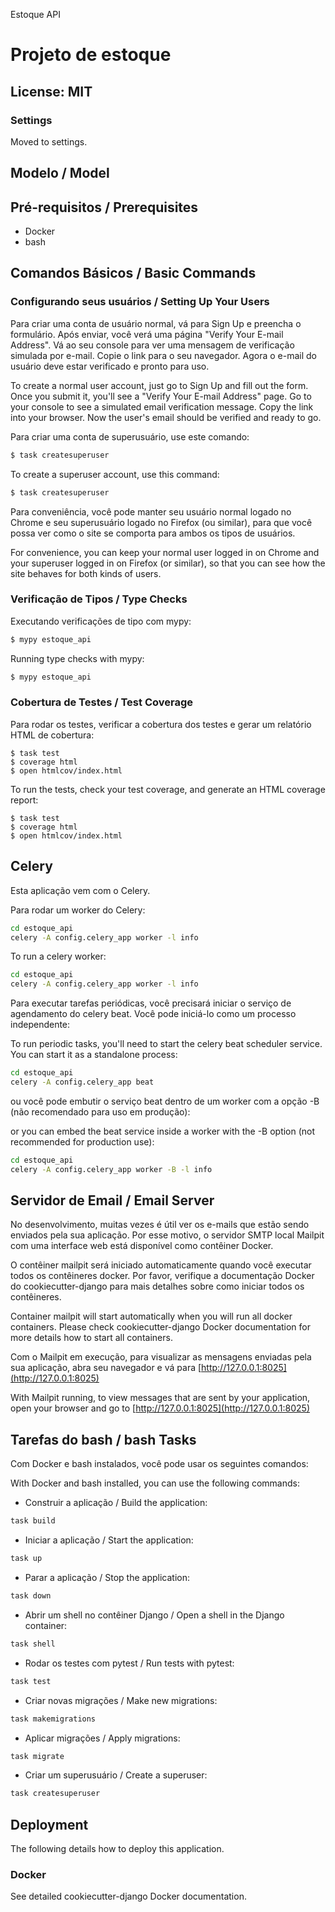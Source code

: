 Estoque API
# Projeto de estoque

## License: MIT

### Settings
Moved to settings.

## Modelo / Model

## Pré-requisitos / Prerequisites
- Docker
- bash

## Comandos Básicos / Basic Commands

### Configurando seus usuários / Setting Up Your Users
Para criar uma conta de usuário normal, vá para Sign Up e preencha o formulário. Após enviar, você verá uma página "Verify Your E-mail Address". Vá ao seu console para ver uma mensagem de verificação simulada por e-mail. Copie o link para o seu navegador. Agora o e-mail do usuário deve estar verificado e pronto para uso.

To create a normal user account, just go to Sign Up and fill out the form. Once you submit it, you'll see a "Verify Your E-mail Address" page. Go to your console to see a simulated email verification message. Copy the link into your browser. Now the user's email should be verified and ready to go.

Para criar uma conta de superusuário, use este comando:

```bash
$ task createsuperuser
```

To create a superuser account, use this command:

```bash
$ task createsuperuser
```

Para conveniência, você pode manter seu usuário normal logado no Chrome e seu superusuário logado no Firefox (ou similar), para que você possa ver como o site se comporta para ambos os tipos de usuários.

For convenience, you can keep your normal user logged in on Chrome and your superuser logged in on Firefox (or similar), so that you can see how the site behaves for both kinds of users.

### Verificação de Tipos / Type Checks
Executando verificações de tipo com mypy:

```bash
$ mypy estoque_api
```

Running type checks with mypy:

```bash
$ mypy estoque_api
```

### Cobertura de Testes / Test Coverage
Para rodar os testes, verificar a cobertura dos testes e gerar um relatório HTML de cobertura:

```shell
$ task test
$ coverage html
$ open htmlcov/index.html
```

To run the tests, check your test coverage, and generate an HTML coverage report:

```shell
$ task test
$ coverage html
$ open htmlcov/index.html
```

## Celery
Esta aplicação vem com o Celery.

Para rodar um worker do Celery:

```bash
cd estoque_api
celery -A config.celery_app worker -l info
```

To run a celery worker:

```bash
cd estoque_api
celery -A config.celery_app worker -l info
```

Para executar tarefas periódicas, você precisará iniciar o serviço de agendamento do celery beat. Você pode iniciá-lo como um processo independente:

To run periodic tasks, you'll need to start the celery beat scheduler service. You can start it as a standalone process:

```bash
cd estoque_api
celery -A config.celery_app beat
```

ou você pode embutir o serviço beat dentro de um worker com a opção -B (não recomendado para uso em produção):

or you can embed the beat service inside a worker with the -B option (not recommended for production use):

```bash
cd estoque_api
celery -A config.celery_app worker -B -l info
```

## Servidor de Email / Email Server
No desenvolvimento, muitas vezes é útil ver os e-mails que estão sendo enviados pela sua aplicação. Por esse motivo, o servidor SMTP local Mailpit com uma interface web está disponível como contêiner Docker.

O contêiner mailpit será iniciado automaticamente quando você executar todos os contêineres docker. Por favor, verifique a documentação Docker do cookiecutter-django para mais detalhes sobre como iniciar todos os contêineres.

Container mailpit will start automatically when you will run all docker containers. Please check cookiecutter-django Docker documentation for more details how to start all containers.

Com o Mailpit em execução, para visualizar as mensagens enviadas pela sua aplicação, abra seu navegador e vá para [http://127.0.0.1:8025](http://127.0.0.1:8025)

With Mailpit running, to view messages that are sent by your application, open your browser and go to [http://127.0.0.1:8025](http://127.0.0.1:8025)

## Tarefas do bash / bash Tasks
Com Docker e bash instalados, você pode usar os seguintes comandos:

With Docker and bash installed, you can use the following commands:

- Construir a aplicação / Build the application:

```bash
task build
```

- Iniciar a aplicação / Start the application:

```bash
task up
```

- Parar a aplicação / Stop the application:

```bash
task down
```

- Abrir um shell no contêiner Django / Open a shell in the Django container:

```bash
task shell
```

- Rodar os testes com pytest / Run tests with pytest:

```bash
task test
```

- Criar novas migrações / Make new migrations:

```bash
task makemigrations
```

- Aplicar migrações / Apply migrations:

```bash
task migrate
```

- Criar um superusuário / Create a superuser:

```bash
task createsuperuser
```

## Deployment
The following details how to deploy this application.

### Docker
See detailed cookiecutter-django Docker documentation.
